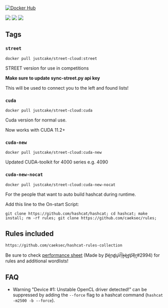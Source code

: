 [![Docker Hub](http://dockeri.co/image/justcake/street-cloud)](https://hub.docker.com/r/justcake/street-cloud/)

[![](https://img.shields.io/docker/image-size/justcake/street-cloud/street?label=street)](https://hub.docker.com/r/justcake/street-cloud/tags)
[![](https://img.shields.io/docker/image-size/justcake/street-cloud/cuda?label=cuda)](https://hub.docker.com/r/justcake/street-cloud/tags)
[![](https://img.shields.io/docker/image-size/justcake/street-cloud/cuda?label=cuda-new)](https://hub.docker.com/r/justcake/street-cloud/tags)

## Tags

### ``street`` 
```
docker pull justcake/street-cloud:street
```
STREET version for use in competitions

<b>Make sure to update sync-street.py api key</b>

This will be used to connect you to the left and found lists!


### ``cuda`` 
```
docker pull justcake/street-cloud:cuda
```
Cuda version for normal use.

Now works with CUDA 11.2+


### ``cuda-new`` 
```
docker pull justcake/street-cloud:cuda-new
```
Updated CUDA-toolkit for 4000 series 
e.g. 4090


### ``cuda-new-nocat`` 
```
docker pull justcake/street-cloud:cuda-new-nocat
```
For the people that want to auto build hashcat during runtime.

Add this line to the On-start Script:
```
git clone https://github.com/hashcat/hashcat; cd hashcat; make install; rm -rf rules; git clone https://github.com/caeksec/rules;
```


## Rules included
```
https://github.com/caeksec/hashcat-rules-collection
```
Be sure to check [performance sheet](https://docs.google.com/spreadsheets/d/1qQNwggWIWtL-m0EYrRg_vdwHOrZCY-SnWcYTwQN0fMk/edit#gid=1952927995) (Made by p͞é͜ng̸u̡͘iń͢͞k̴è͢͜e̛p͠è͢r#2994) for rules and additional wordlists!


## FAQ

* Warning "Device #1: Unstable OpenCL driver detected!" can be suppressed by adding the `--force` flag to a hashcat command (`hashcat -m2500 -b --force`).



